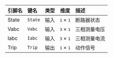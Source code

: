 <!--
DO NOT EDIT THIS FILE DIRECTLY.
This file is generated by tools/comp-docs.js.
All changes will be overwritten by regeneration.
-->

<slot class="model-pins">

| 引脚名 | 键名 | 类型 | 维度 | 描述 |
|:------ |:---- |:----:|:----:|:---- |
| State | `State` | 输入 | <samp>1</samp> × <samp>1</samp> | 断路器状态 |
| Vabc | `Vabc` | 输入 | <samp>3</samp> × <samp>1</samp> | 三相测量电压 |
| Iabc | `Iabc` | 输入 | <samp>3</samp> × <samp>1</samp> | 三相测量电流 |
| Trip | `Trip` | 输出 | <samp>1</samp> × <samp>1</samp> | 动作信号 |

</slot>
